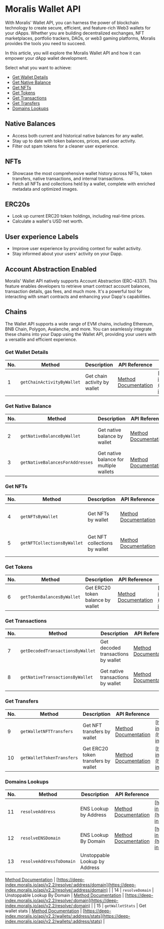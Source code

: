 # Moralis Wallet API

With Moralis' Wallet API, you can harness the power of blockchain technology to create secure, efficient, and feature-rich Web3 wallets for your dApps. Whether you are building decentralized exchanges, NFT marketplaces, portfolio trackers, DAOs, or web3 gaming platforms, Moralis provides the tools you need to succeed.

 In this article, you will explore the Moralis Wallet API and how it can empower your dApp wallet development.

Select what you want to achieve:

* [Get Wallet Details](#get-wallet-details)
* [Get Native Balance](#get-native-balances)
* [Get NFTs](#get-nfts)
* [Get Tokens](#get-tokens)
* [Get Transactions](#get-transactions)
* [Get Transfers](#get-transfers)
* [Domains Lookups](#domain-lookups)

## Native Balances

- Access both current and historical native balances for any wallet.
- Stay up to date with token balances, prices, and user activity.
- Filter out spam tokens for a cleaner user experience.

## NFTs

- Showcase the most comprehensive wallet history across NFTs, token transfers, native transactions, and internal transactions.
- Fetch all NFTs and collections held by a wallet, complete with enriched metadata and optimized images.

## ERC20s

- Look up current ERC20 token holdings, including real-time prices.
- Calculate a wallet's USD net worth.

## User experience Labels

- Improve user experience by providing context for wallet activity.
- Stay informed about your users' activity on your Dapp.

## Account Abstraction Enabled

Moralis' Wallet API natively supports Account Abstraction (ERC-4337). This feature enables developers to retrieve smart contract account balances, transaction details, gas fees, and much more. It's a powerful tool for interacting with smart contracts and enhancing your Dapp's capabilities.

## Chains

The Wallet API supports a wide range of EVM chains, including Ethereum, BNB Chain, Polygon, Avalanche, and more. You can seamlessly integrate these chains into your Dapp using the Wallet API, providing your users with a versatile and efficient experience.


### Get Wallet Details

| No. | Method                           | Description                           | API Reference                                                                                                                   | URL                                                                                                                             |
|-----|----------------------------------|---------------------------------------|---------------------------------------------------------------------------------------------------------------------------------|---------------------------------------------------------------------------------------------------------------------------------|
| 1   | `getChainActivityByWallet`       | Get chain activity by wallet          | [Method Documentation](https://docs.moralis.io/web3-data-api/evm/reference/wallet-api/get-chain-activity-by-wallet)                                 | [https://deep-index.moralis.io/api/v2.2/wallets/:address/chains](https://deep-index.moralis.io/api/v2.2/wallets/:address/chains)                                                                       |

### Get Native Balance

| No. | Method                           | Description                           | API Reference                                                                                                                   | URL                                                                                                                             |
|-----|----------------------------------|---------------------------------------|---------------------------------------------------------------------------------------------------------------------------------|---------------------------------------------------------------------------------------------------------------------------------|
| 2   | `getNativeBalanceByWallet`       | Get native balance by wallet          | [Method Documentation](https://docs.moralis.io/web3-data-api/evm/reference/get-native-balance)                                                       | [https://deep-index.moralis.io/api/v2.2/:address/balance](https://deep-index.moralis.io/api/v2.2/:address/balance)                                                                       |
| 3   | `getNativeBalancesForAddresses`  | Get native balance for multiple wallets | [Method Documentation](https://docs.moralis.io/web3-data-api/evm/reference/get-native-balances-for-addresses)                                     | [https://deep-index.moralis.io/api/v2.2/wallets/balances](https://deep-index.moralis.io/api/v2.2/wallets/balances)                                                                  |

### Get NFTs

| No. | Method                           | Description                           | API Reference                                                                                                                   | URL                                                                                                                             |
|-----|----------------------------------|---------------------------------------|---------------------------------------------------------------------------------------------------------------------------------|---------------------------------------------------------------------------------------------------------------------------------|
| 4   | `getNFTsByWallet`                | Get NFTs by wallet                    | [Method Documentation](https://docs.moralis.io/web3-data-api/evm/reference/wallet-api/get-nfts-by-wallet)                                           | [https://deep-index.moralis.io/api/v2.2/:address/nft](https://deep-index.moralis.io/api/v2.2/:address/nft)                                                                                |
| 5   | `getNFTCollectionsByWallet`      | Get NFT collections by wallet         | [Method Documentation](https://docs.moralis.io/web3-data-api/evm/reference/wallet-api/get-nft-collections-by-wallet)                                 | [https://deep-index.moralis.io/api/v2.2/:address/nft/collections](https://deep-index.moralis.io/api/v2.2/:address/nft/collections)                                                                      |

### Get Tokens

| No. | Method                           | Description                           | API Reference                                                                                                                   | URL                                                                                                                             |
|-----|----------------------------------|---------------------------------------|---------------------------------------------------------------------------------------------------------------------------------|---------------------------------------------------------------------------------------------------------------------------------|
| 6   | `getTokenBalancesByWallet`       | Get ERC20 token balance by wallet     | [Method Documentation](https://docs.moralis.io/web3-data-api/evm/reference/wallet-api/get-token-balances-by-wallet)                                   | [https://deep-index.moralis.io/api/v2.2/:address/erc20](https://deep-index.moralis.io/api/v2.2/:address/erc20)                                                                      |

### Get Transactions

| No. | Method                           | Description                           | API Reference                                                                                                                   | URL                                                                                                                             |
|-----|----------------------------------|---------------------------------------|---------------------------------------------------------------------------------------------------------------------------------|---------------------------------------------------------------------------------------------------------------------------------|
| 7   | `getDecodedTransactionsByWallet` | Get decoded transactions by wallet    | [Method Documentation](https://docs.moralis.io/web3-data-api/evm/reference/wallet-api/get-decoded-transactions-by-wallet)                             | [https://deep-index.moralis.io/api/v2.2/:address/verbose](https://deep-index.moralis.io/api/v2.2/:address/verbose)                                                                |
| 8   | `getNativeTransactionsByWallet`   | Get native transactions by wallet      | [Method Documentation](https://docs.moralis.io/web3-data-api/evm/reference/wallet-api/get-transactions-by-wallet)                                     | [https://deep-index.moralis.io/api/v2.2/:address](https://deep-index.moralis.io/api/v2.2/:address)                                                                 |

### Get Transfers

| No. | Method                           | Description                           | API Reference                                                                                                                   | URL                                                                                                                             |
|-----|----------------------------------|---------------------------------------|---------------------------------------------------------------------------------------------------------------------------------|---------------------------------------------------------------------------------------------------------------------------------|
| 9   | `getWalletNFTTransfers`          | Get NFT transfers by wallet           | [Method Documentation](https://docs.moralis.io/web3-data-api/evm/reference/wallet-api/get-wallet-nft-transfers)                                  | [https://deep-index.moralis.io/api/v2.2/:address/nft/transfers](https://deep-index.moralis.io/api/v2.2/:address/nft/transfers)                                                                         |
| 10  | `getWalletTokenTransfers`         | Get ERC20 token transfers by wallet   | [Method Documentation](https://docs.moralis.io/web3-data-api/evm/reference/wallet-api/get-wallet-token-transfers)                                | [https://deep-index.moralis.io/api/v2.2/:address/erc20/transfers](https://deep-index.moralis.io/api/v2.2/:address/erc20/transfers)                                                                        |

### Domains Lookups

| No. | Method                           | Description                           | API Reference                                                                                                                   | URL                                                                                                                             |
|-----|----------------------------------|---------------------------------------|---------------------------------------------------------------------------------------------------------------------------------|---------------------------------------------------------------------------------------------------------------------------------|
| 11  | `resolveAddress`                 | ENS Lookup by Address                  | [Method Documentation](https://docs.moralis.io/web3-data-api/evm/reference/wallet-api/resolve-address)                                                | [https://deep-index.moralis.io/api/v2.2/resolve/:address/reverse](https://deep-index.moralis.io/api/v2.2/resolve/:address/reverse)                                                                                |
| 12  | `resolveENSDomain`               | ENS Lookup By Domain                  | [Method Documentation](https://docs.moralis.io/web3-data-api/evm/reference/wallet-api/resolve-ens-domain)                                          | [https://deep-index.moralis.io/api/v2.2/resolve/ens/:domain](https://deep-index.moralis.io/api/v2.2/resolve/ens/:domain)                                                                            |
| 13  | `resolveAddressToDomain`         | Unstoppable Lookup by Address          |

 [Method Documentation](https://docs.moralis.io/web3-data-api/evm/reference/wallet-api/resolve-address-to-domain)                                  | [https://deep-index.moralis.io/api/v2.2/resolve/:address/domain](https://deep-index.moralis.io/api/v2.2/resolve/:address/domain)                                                                    |
| 14  | `resolveDomain`                  | Unstoppable Lookup By Domain           | [Method Documentation](https://docs.moralis.io/web3-data-api/evm/reference/wallet-api/resolve-domain)                                           | [https://deep-index.moralis.io/api/v2.2/resolve/:domain](https://deep-index.moralis.io/api/v2.2/resolve/:domain)                                                                                |
| 15  | `getWalletStats`                 | Get wallet stats                       | [Method Documentation](https://docs.moralis.io/web3-data-api/evm/reference/wallet-api/get-wallet-stats)                                           | [https://deep-index.moralis.io/api/v2.2/wallets/:address/stats](https://deep-index.moralis.io/api/v2.2/wallets/:address/stats) |
